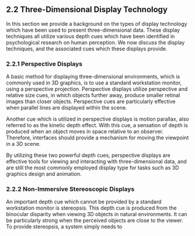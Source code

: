 ## 2.2 Three-Dimensional Display Technology

In this section we provide a background on the types of display technology which have been used to present three-dimensional data. These display techniques all utilize various depth cues which have been identified in psychological research on human perception. We now discuss the display techniques, and the associated cues which these displays provide.

### 2.2.1 Perspective Displays

A basic method for displaying three-dimensional environments, which is commonly used in 3D graphics, is to use a standard workstation monitor, using a perspective projection. Perspective displays utilize perspective and relative size cues, in which objects further away, produce smaller retinal images than closer objects. Perspective cues are particularly effective when parallel lines are displayed within the scene.

Another cue which is utilized in perspective displays is motion parallax, also referred to as the kinetic depth effect. With this cue, a sensation of depth is produced when an object moves in space relative to an observer. Therefore, interfaces should provide a mechanism for moving the viewpoint in a 3D scene.

By utilizing these two powerful depth cues, perspective displays are effective tools for viewing and interacting with three-dimensional data, and are still the most commonly employed display type for tasks such as 3D graphics design and animation.

### 2.2.2 Non-Immersive Stereoscopic Displays

An important depth cue which cannot be provided by a standard workstation monitor is stereopsis. This depth cue is produced from the binocular disparity when viewing 3D objects in natural environments. It can be particularly strong when the perceived objects are close to the viewer. To provide stereopsis, a system simply needs to